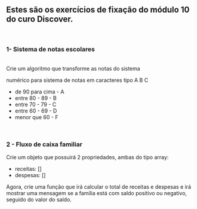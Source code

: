 ## Estes são os exercícios de fixação do módulo 10 do curo Discover.

<br>

### 1- Sistema de notas escolares

<br>
Crie um algoritmo que transforme as notas do sistema

numérico para sistema de notas em caracteres tipo A B C

- de 90 para cima - A
- entre 80 - 89 - B
- entre 70 - 79 - C
- entre 60 - 69 - D
- menor que 60 - F

<br>

### 2 - Fluxo de caixa familiar

Crie um objeto que possuirá 2 propriedades, ambas do tipo array:

- receitas: []
- despesas: []
  <br>

Agora, crie uma função que irá calcular o total de receitas e
despesas e irá mostrar uma mensagem se a família está com
saldo positivo ou negativo, seguido do valor do saldo.
